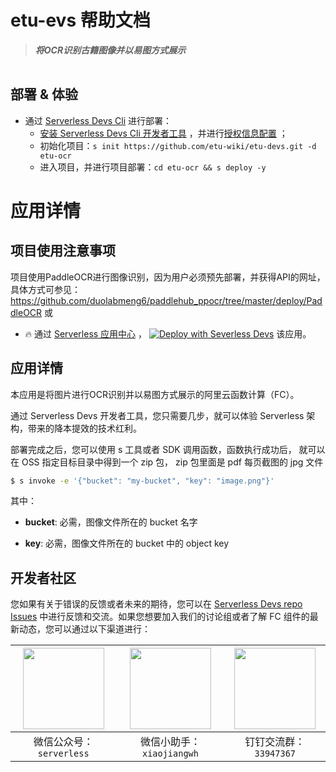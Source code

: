 # etu-evs 帮助文档

<!-- <p align="center" class="flex justify-center">
    <a href="https://www.serverless-devs.com" class="ml-1">
    <img src="http://editor.devsapp.cn/icon?package=start-pdf2img&type=packageType">
  </a>
  <a href="http://www.devsapp.cn/details.html?name=start-pdf2img" class="ml-1">
    <img src="http://editor.devsapp.cn/icon?package=start-pdf2img&type=packageVersion">
  </a>
  <a href="http://www.devsapp.cn/details.html?name=start-pdf2img" class="ml-1">
    <img src="http://editor.devsapp.cn/icon?package=start-pdf2img&type=packageDownload">
  </a>
</p> -->

<description>

> ***将OCR识别古籍图像并以易图方式展示***

</description>

<table>



</table>

<codepre id="codepre">

</codepre>

<deploy>

## 部署 & 体验

<!-- <appcenter>

- :fire: 通过 [Serverless 应用中心](https://fcnext.console.aliyun.com/applications/create?template=start-pdf2img) ，
[![Deploy with Severless Devs](https://img.alicdn.com/imgextra/i1/O1CN01w5RFbX1v45s8TIXPz_!!6000000006118-55-tps-95-28.svg)](https://fcnext.console.aliyun.com/applications/create?template=start-pdf2img)  该应用。 

</appcenter> -->

- 通过 [Serverless Devs Cli](https://www.serverless-devs.com/serverless-devs/install) 进行部署：
    - [安装 Serverless Devs Cli 开发者工具](https://www.serverless-devs.com/serverless-devs/install) ，并进行[授权信息配置](https://www.serverless-devs.com/fc/config) ；
    - 初始化项目：`s init https://github.com/etu-wiki/etu-devs.git -d etu-ocr`   
    - 进入项目，并进行项目部署：`cd etu-ocr && s deploy -y`

</deploy>

<appdetail id="flushContent">

# 应用详情

## 项目使用注意事项

项目使用PaddleOCR进行图像识别，因为用户必须预先部署，并获得API的网址，具体方式可参见：https://github.com/duolabmeng6/paddlehub_ppocr/tree/master/deploy/PaddleOCR 或

<appcenter>

- :fire: 通过 [Serverless 应用中心](https://fcnext.console.aliyun.com/applications/create?template=PaddleOCR) ，
[![Deploy with Severless Devs](https://img.alicdn.com/imgextra/i1/O1CN01w5RFbX1v45s8TIXPz_!!6000000006118-55-tps-95-28.svg)](https://fcnext.console.aliyun.com/applications/create?template=PaddleOCR)  该应用。 

</appcenter>

## 应用详情

本应用是将图片进行OCR识别并以易图方式展示的阿里云函数计算（FC）。

通过 Serverless Devs 开发者工具，您只需要几步，就可以体验 Serverless 架构，带来的降本提效的技术红利。

部署完成之后，您可以使用 s 工具或者 SDK 调用函数，函数执行成功后， 就可以在 OSS 指定目标目录中得到一个 zip 包， zip 包里面是 pdf 每页截图的 jpg 文件

```bash
$ s invoke -e '{"bucket": "my-bucket", "key": "image.png"}'
```

其中：

- **bucket**: 必需，图像文件所在的 bucket 名字

- **key**: 必需，图像文件所在的 bucket 中的 object key


</appdetail>

<devgroup>

## 开发者社区

您如果有关于错误的反馈或者未来的期待，您可以在 [Serverless Devs repo Issues](https://github.com/serverless-devs/serverless-devs/issues) 中进行反馈和交流。如果您想要加入我们的讨论组或者了解 FC 组件的最新动态，您可以通过以下渠道进行：

<p align="center">

| <img src="https://serverless-article-picture.oss-cn-hangzhou.aliyuncs.com/1635407298906_20211028074819117230.png" width="130px" > | <img src="https://serverless-article-picture.oss-cn-hangzhou.aliyuncs.com/1635407044136_20211028074404326599.png" width="130px" > | <img src="https://serverless-article-picture.oss-cn-hangzhou.aliyuncs.com/1635407252200_20211028074732517533.png" width="130px" > |
|--- | --- | --- |
| <center>微信公众号：`serverless`</center> | <center>微信小助手：`xiaojiangwh`</center> | <center>钉钉交流群：`33947367`</center> | 

</p>

</devgroup>